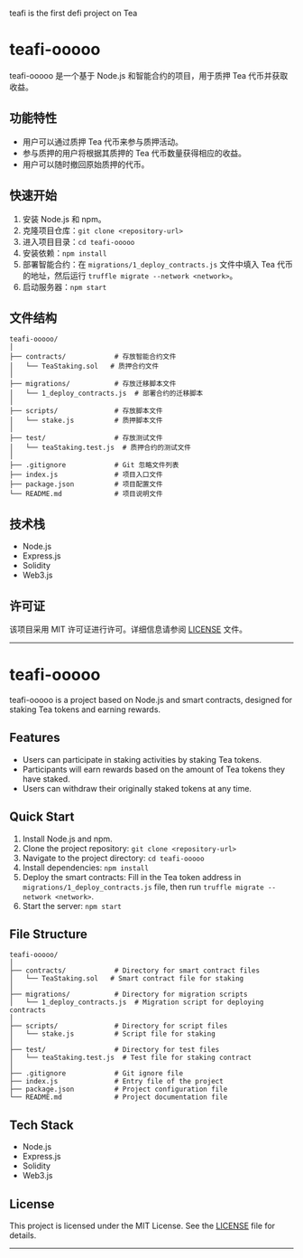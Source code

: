 teafi is the first defi project on Tea 

# teafi-ooooo

teafi-ooooo 是一个基于 Node.js 和智能合约的项目，用于质押 Tea 代币并获取收益。

## 功能特性

- 用户可以通过质押 Tea 代币来参与质押活动。
- 参与质押的用户将根据其质押的 Tea 代币数量获得相应的收益。
- 用户可以随时撤回原始质押的代币。

## 快速开始

1. 安装 Node.js 和 npm。
2. 克隆项目仓库：`git clone <repository-url>`
3. 进入项目目录：`cd teafi-ooooo`
4. 安装依赖：`npm install`
5. 部署智能合约：在 `migrations/1_deploy_contracts.js` 文件中填入 Tea 代币的地址，然后运行 `truffle migrate --network <network>`。
6. 启动服务器：`npm start`

## 文件结构

```
teafi-ooooo/
│
├── contracts/            # 存放智能合约文件
│   └── TeaStaking.sol   # 质押合约文件
│
├── migrations/           # 存放迁移脚本文件
│   └── 1_deploy_contracts.js  # 部署合约的迁移脚本
│
├── scripts/              # 存放脚本文件
│   └── stake.js          # 质押脚本文件
│
├── test/                 # 存放测试文件
│   └── teaStaking.test.js  # 质押合约的测试文件
│
├── .gitignore            # Git 忽略文件列表
├── index.js              # 项目入口文件
├── package.json          # 项目配置文件
└── README.md             # 项目说明文件
```

## 技术栈

- Node.js
- Express.js
- Solidity
- Web3.js

## 许可证

该项目采用 MIT 许可证进行许可。详细信息请参阅 [LICENSE](LICENSE) 文件。



--------------------------------------------------------------------------------------------

# teafi-ooooo

teafi-ooooo is a project based on Node.js and smart contracts, designed for staking Tea tokens and earning rewards.

## Features

- Users can participate in staking activities by staking Tea tokens.
- Participants will earn rewards based on the amount of Tea tokens they have staked.
- Users can withdraw their originally staked tokens at any time.

## Quick Start

1. Install Node.js and npm.
2. Clone the project repository: `git clone <repository-url>`
3. Navigate to the project directory: `cd teafi-ooooo`
4. Install dependencies: `npm install`
5. Deploy the smart contracts: Fill in the Tea token address in `migrations/1_deploy_contracts.js` file, then run `truffle migrate --network <network>`.
6. Start the server: `npm start`

## File Structure

```
teafi-ooooo/
│
├── contracts/            # Directory for smart contract files
│   └── TeaStaking.sol   # Smart contract file for staking
│
├── migrations/           # Directory for migration scripts
│   └── 1_deploy_contracts.js  # Migration script for deploying contracts
│
├── scripts/              # Directory for script files
│   └── stake.js          # Script file for staking
│
├── test/                 # Directory for test files
│   └── teaStaking.test.js  # Test file for staking contract
│
├── .gitignore            # Git ignore file
├── index.js              # Entry file of the project
├── package.json          # Project configuration file
└── README.md             # Project documentation file
```

## Tech Stack

- Node.js
- Express.js
- Solidity
- Web3.js

## License

This project is licensed under the MIT License. See the [LICENSE](LICENSE) file for details.

---
